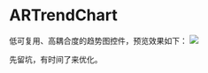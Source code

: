 # ARTrendChart

低可复用、高耦合度的趋势图控件，预览效果如下：
![](http://ww3.sinaimg.cn/large/0060lm7Tgw1f53au6fyleg308r07hq4v.gif)

先留坑，有时间了来优化。


